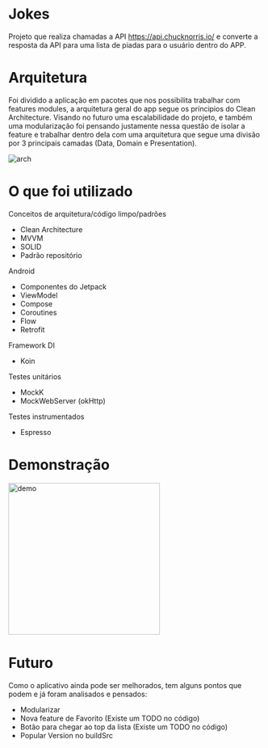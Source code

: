# Jokes
Projeto que realiza chamadas a API https://api.chucknorris.io/ e converte a resposta da API para uma lista de piadas para o usuário dentro do APP.

# Arquitetura
Foi dividido a aplicação em pacotes que nos possibilita trabalhar com features modules, a arquitetura geral do app segue os príncipios do Clean Architecture. Visando no futuro uma escalabilidade do projeto, e também uma modularização foi pensando justamente nessa questão de isolar a feature e trabalhar dentro dela com uma arquitetura que segue uma divisão por 3 principais camadas (Data, Domain e Presentation). 

![arch](https://user-images.githubusercontent.com/22418520/195513075-4d97d6c4-c5a4-4f96-b733-1bb7b1b23219.png)

# O que foi utilizado

Conceitos de arquitetura/código limpo/padrões
- Clean Architecture
- MVVM
- SOLID
- Padrão repositório

Android
- Componentes do Jetpack
- ViewModel
- Compose
- Coroutines
- Flow
- Retrofit

Framework DI
- Koin

Testes unitários
- MockK
- MockWebServer (okHttp)

Testes instrumentados
- Espresso

# Demonstração
<img src="https://user-images.githubusercontent.com/22418520/195515114-8be11f3d-b1e5-42dc-8c56-bf9bc22bc094.jpg" alt="demo" width="300"/>

# Futuro
Como o aplicativo ainda pode ser melhorados, tem alguns pontos que podem e já foram analisados e pensados:
- Modularizar
- Nova feature de Favorito (Existe um TODO no código)
- Botão para chegar ao top da lista (Existe um TODO no código)
- Popular Version no buildSrc
